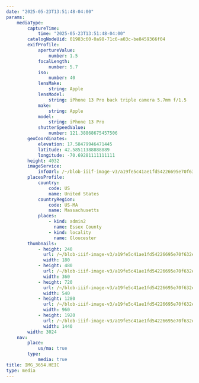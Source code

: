 ```yaml
---
date: "2025-05-23T13:51:48-04:00"
params:
    mediaType:
        captureTime:
            time: "2025-05-23T13:51:48-04:00"
        catalogNodeUid: 01983c60-0a98-71c6-a03c-be8459366f04
        exifProfile:
            apertureValue:
                number: 1.5
            focalLength:
                number: 5.7
            iso:
                number: 40
            lensMake:
                string: Apple
            lensModel:
                string: iPhone 13 Pro back triple camera 5.7mm f/1.5
            make:
                string: Apple
            model:
                string: iPhone 13 Pro
            shutterSpeedValue:
                number: 121.38868675457506
        geoCoordinates:
            elevation: 17.58479946471445
            latitude: 42.58511388888889
            longitude: -70.69281111111111
        height: 4032
        imageService:
            infoUrl: /~/blob-iiif-image-v3/a19fe5c41ae1fd54226695e70f632e9cadbbd4ae4dd333de8f36e28961019912/info.json
        placesProfile:
            country:
                code: US
                name: United States
            countryRegion:
                code: US-MA
                name: Massachusetts
            places:
                - kind: admin2
                  name: Essex County
                - kind: locality
                  name: Gloucester
        thumbnails:
            - height: 240
              url: /~/blob-iiif-image-v3/a19fe5c41ae1fd54226695e70f632e9cadbbd4ae4dd333de8f36e28961019912/full/180%2C240/0/default.jpg
              width: 180
            - height: 480
              url: /~/blob-iiif-image-v3/a19fe5c41ae1fd54226695e70f632e9cadbbd4ae4dd333de8f36e28961019912/full/360%2C480/0/default.jpg
              width: 360
            - height: 720
              url: /~/blob-iiif-image-v3/a19fe5c41ae1fd54226695e70f632e9cadbbd4ae4dd333de8f36e28961019912/full/540%2C720/0/default.jpg
              width: 540
            - height: 1280
              url: /~/blob-iiif-image-v3/a19fe5c41ae1fd54226695e70f632e9cadbbd4ae4dd333de8f36e28961019912/full/960%2C1280/0/default.jpg
              width: 960
            - height: 1920
              url: /~/blob-iiif-image-v3/a19fe5c41ae1fd54226695e70f632e9cadbbd4ae4dd333de8f36e28961019912/full/1440%2C1920/0/default.jpg
              width: 1440
        width: 3024
    nav:
        place:
            us/ma: true
        type:
            media: true
title: IMG_3654.HEIC
type: media
---
```


